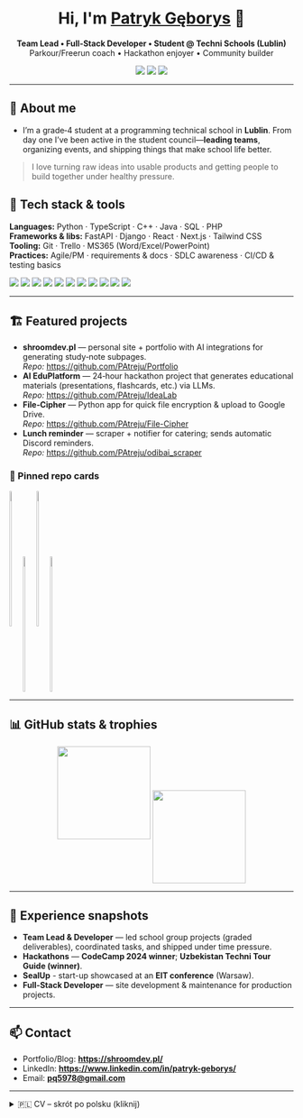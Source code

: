 
<!-- Profile README for https://github.com/PAtreju -->
<!-- Feel free to tweak themes / ordering. All stats cards update automatically. -->

<h1 align="center">Hi, I'm <a href="https://shroomdev.pl/" target="_blank">Patryk Gęborys</a> 👋</h1>
<p align="center">
  <b>Team Lead • Full‑Stack Developer • Student @ Techni Schools (Lublin)</b><br/>
  Parkour/Freerun coach • Hackathon enjoyer • Community builder
</p>

<p align="center">
  <a href="https://shroomdev.pl/"><img src="https://img.shields.io/badge/Website-shroomdev.pl-informational?style=for-the-badge&logo=google-chrome" /></a>
  <a href="https://www.linkedin.com/in/patryk-geborys/"><img src="https://img.shields.io/badge/LinkedIn-Patryk%20G%C4%99borys-blue?style=for-the-badge&logo=linkedin" /></a>
  <a href="mailto:pq5978@gmail.com"><img src="https://img.shields.io/badge/Email-pq5978%40gmail.com-red?style=for-the-badge&logo=gmail" /></a>
</p>

---

## 🚀 About me
- I’m a grade‑4 student at a programming technical school in **Lublin**. From day one I’ve been active in the student council—**leading teams**, organizing events, and shipping things that make school life better.

> I love turning raw ideas into usable products and getting people to build together under healthy pressure.


## 🧰 Tech stack & tools
**Languages:** Python · TypeScript · C++ · Java · SQL · PHP  
**Frameworks & libs:** FastAPI · Django · React · Next.js · Tailwind CSS  
**Tooling:** Git · Trello · MS365 (Word/Excel/PowerPoint)  
**Practices:** Agile/PM · requirements & docs · SDLC awareness · CI/CD & testing basics

<p>
  <img src="https://img.shields.io/badge/Python-3776AB?logo=python&logoColor=white" />
  <img src="https://img.shields.io/badge/TypeScript-3178C6?logo=typescript&logoColor=white" />
  <img src="https://img.shields.io/badge/C++-00599C?logo=c%2B%2B&logoColor=white" />
  <img src="https://img.shields.io/badge/Java-007396?logo=openjdk&logoColor=white" />
  <img src="https://img.shields.io/badge/SQL-336791?logo=postgresql&logoColor=white" />
  <img src="https://img.shields.io/badge/PHP-777BB4?logo=php&logoColor=white" />
  <img src="https://img.shields.io/badge/FastAPI-009688?logo=fastapi&logoColor=white" />
  <img src="https://img.shields.io/badge/Django-092E20?logo=django&logoColor=white" />
  <img src="https://img.shields.io/badge/React-20232A?logo=react&logoColor=61DAFB" />
  <img src="https://img.shields.io/badge/Next.js-000000?logo=nextdotjs&logoColor=white" />
  <img src="https://img.shields.io/badge/Tailwind-38B2AC?logo=tailwindcss&logoColor=white" />
</p>

---

## 🏗️ Featured projects
- **shroomdev.pl** — personal site + portfolio with AI integrations for generating study‑note subpages.  
  _Repo:_ <https://github.com/PAtreju/Portfolio>
- **AI EduPlatform** — 24‑hour hackathon project that generates educational materials (presentations, flashcards, etc.) via LLMs.  
  _Repo:_ <https://github.com/PAtreju/IdeaLab>
- **File‑Cipher** — Python app for quick file encryption & upload to Google Drive.  
  _Repo:_ <https://github.com/PAtreju/File-Cipher>
- **Lunch reminder** — scraper + notifier for catering; sends automatic Discord reminders.  
  _Repo:_ <https://github.com/PAtreju/odibai_scraper>

### 📌 Pinned repo cards
<p>
  <a href="https://github.com/PAtreju/Portfolio" style="color:transparent;text-decoration:none;text-decoration-color:transparent;display:inline-block;line-height:0;">
    <img height="240" width="45%" src="https://github-readme-stats.vercel.app/api/pin/?username=PAtreju&repo=Portfolio&theme=tokyonight" />
  </a>
  <a href="https://github.com/PAtreju/IdeaLab" style="color:transparent;text-decoration:none;text-decoration-color:transparent;display:inline-block;line-height:0;">
    <img align="center" height="240" width="45%" src="https://github-readme-stats.vercel.app/api/pin/?username=PAtreju&repo=IdeaLab&theme=tokyonight" />
  </a>
  <a href="https://github.com/PAtreju/File-Cipher" style="color:transparent;text-decoration:none;text-decoration-color:transparent;display:inline-block;line-height:0;">
    <img height="240" width="45%" src="https://github-readme-stats.vercel.app/api/pin/?username=PAtreju&repo=File-Cipher&theme=tokyonight" />
  </a>
  <a href="https://github.com/PAtreju/obiad_scraper" style="color:transparent;text-decoration:none;text-decoration-color:transparent;display:inline-block;line-height:0;">
    <img align="center" height="240" width="45%" src="https://github-readme-stats.vercel.app/api/pin/?username=PAtreju&repo=obiad_scraper&theme=tokyonight" />
  </a>
</p>
    
---

## 📊 GitHub stats & trophies
<p align="center">
  <img height="165" src="https://github-readme-stats.vercel.app/api?username=PAtreju&show_icons=true&theme=tokyonight&rank_icon=github" />
  <img height="165" align="center" src="https://github-readme-streak-stats.herokuapp.com?user=PAtreju&theme=tokyonight" />
</p>

---

## 🧩 Experience snapshots
- **Team Lead & Developer** — led school group projects (graded deliverables), coordinated tasks, and shipped under time pressure.  
- **Hackathons** — **CodeCamp 2024 winner**; **Uzbekistan Techni Tour Guide (winner)**.
- **SealUp** - start-up showcased at an **EIT conference** (Warsaw).  
- **Full‑Stack Developer** — site development & maintenance for production projects.  

---

## 📫 Contact
- Portfolio/Blog: **https://shroomdev.pl/**
- LinkedIn: **https://www.linkedin.com/in/patryk-geborys/**
- Email: **pq5978@gmail.com**

---

<details>
<summary>🇵🇱 CV – skrót po polsku (kliknij)</summary>

**Jestem uczniem klasy 4 w Niepublicznym Technikum programistycznym Techni Schools w Lublinie.**  
Od początku nauki pełnię funkcję przewodniczącego klasy i działam w samorządzie. Prowadziłem liczne wydarzenia w życiu szkoły.  
Byłem **team leaderem** w wielu projektach szkolnych i hackathonach.
**Osiągnięcia:** zwycięski zespół **CodeCamp 2024**; projekt **SealUp** (aplikacja dot. zdrowia psychicznego — prezentacja na konferencji **EIT w Warszawie**); zwycięski zespół **Uzbekistan Techni Tour Guide** (aplikacja przewodnika z AI).

**Doświadczenie:** Full‑stack developer (techniventures.com).

**Stack:** Python, TypeScript, C++, Java, SQL, PHP • FastAPI, Django, React, Next.js, Tailwind • Git, Trello, Microsoft 365 • Agile/PM, dokumentacja, SDLC, podstawy CI/CD i testowania.
</details>
